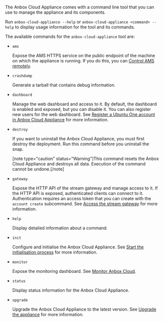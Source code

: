 The Anbox Cloud Appliance comes with a command line tool that you can use to manage the appliance and its components.

Run `anbox-cloud-appliance --help` or `anbox-cloud-appliance <command> --help` to display usage information for the tool and its commands.

The available commands for the `anbox-cloud-appliance` tool are:

- `ams`

  Expose the AMS HTTPS service on the public endpoint of the machine on which the appliance is running. If you do this, you can [Control AMS remotely](https://discourse.ubuntu.com/t/managing-ams-access/17774).
- `crashdump`

  Generate a tarball that contains debug information.
- `dashboard`

  Manage the web dashboard and access to it. By default, the dashboard is enabled and exposed, but you can disable it. You can also register new users for the web dashboard. See [Register a Ubuntu One account in Anbox Cloud Appliance](https://discourse.ubuntu.com/t/web-dashboard/20871#dashboard-access-appliance) for more information.
- `destroy`

  If you want to uninstall the Anbox Cloud Appliance, you must first destroy the deployment. Run this command before you uninstall the snap.

  [note type="caution" status="Warning"]This command resets the Anbox Cloud Appliance and destroys all data. Execution of the command cannot be undone.[/note]
- `gateway`

  Expose the HTTP API of the stream gateway and manage access to it. If the HTTP API is exposed, authenticated clients can connect to it. Authentication requires an access token that you can create with the `account create` subcommand. See [Access the stream gateway](https://discourse.ubuntu.com/t/managing-stream-gateway-access/17784) for more information.
- `help`

  Display detailed information about a command.
- `init`

  Configure and initialise the Anbox Cloud Appliance. See [Start the initialisation process](https://discourse.ubuntu.com/t/install-appliance/22681#start-initialise) for more information.
- `monitor`

  Expose the monitoring dashboard. See [Monitor Anbox Cloud](https://discourse.ubuntu.com/t/monitor-anbox-cloud/24338).
- `status`

  Display status information for the Anbox Cloud Appliance.
- `upgrade`

  Upgrade the Anbox Cloud Appliance to the latest version. See [Upgrade the appliance](https://discourse.ubuntu.com/t/upgrade-anbox-cloud-appliance/24186) for more information.
